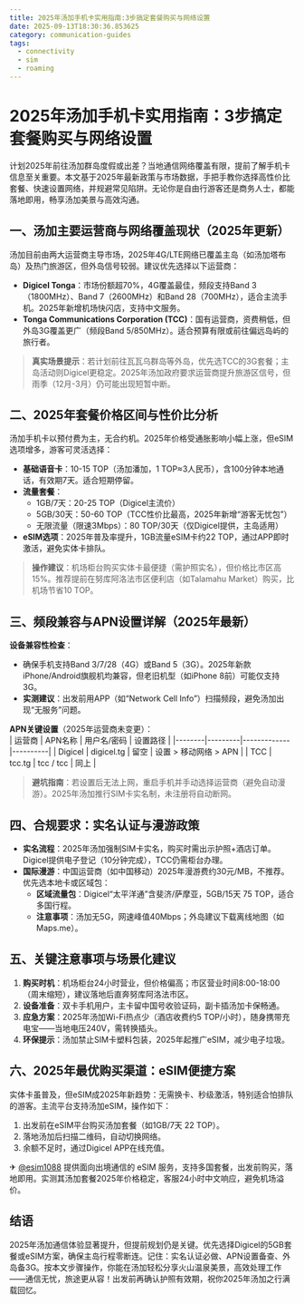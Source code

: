 ```yaml
---
title: 2025年汤加手机卡实用指南:3步搞定套餐购买与网络设置
date: 2025-09-13T18:30:36.853625
category: communication-guides
tags:
  - connectivity
  - sim
  - roaming
---
```


# 2025年汤加手机卡实用指南：3步搞定套餐购买与网络设置

计划2025年前往汤加群岛度假或出差？当地通信网络覆盖有限，提前了解手机卡信息至关重要。本文基于2025年最新政策与市场数据，手把手教你选择高性价比套餐、快速设置网络，并规避常见陷阱。无论你是自由行游客还是商务人士，都能落地即用，畅享汤加美景与高效沟通。

## 一、汤加主要运营商与网络覆盖现状（2025年更新）
汤加目前由两大运营商主导市场，2025年4G/LTE网络已覆盖主岛（如汤加塔布岛）及热门旅游区，但外岛信号较弱。建议优先选择以下运营商：
- **Digicel Tonga**：市场份额超70%，4G覆盖最佳，频段支持Band 3（1800MHz）、Band 7（2600MHz）和Band 28（700MHz），适合主流手机。2025年新增机场快闪店，支持中文服务。
- **Tonga Communications Corporation (TCC)**：国有运营商，资费稍低，但外岛3G覆盖更广（频段Band 5/850MHz）。适合预算有限或前往偏远岛屿的旅行者。

> **真实场景提示**：若计划前往瓦瓦乌群岛等外岛，优先选TCC的3G套餐；主岛活动则Digicel更稳定。2025年汤加政府要求运营商提升旅游区信号，但雨季（12月-3月）仍可能出现短暂中断。

## 二、2025年套餐价格区间与性价比分析
汤加手机卡以预付费为主，无合约机。2025年价格受通胀影响小幅上涨，但eSIM选项增多，游客可灵活选择：
- **基础语音卡**：10-15 TOP（汤加潘加，1 TOP≈3人民币），含100分钟本地通话，有效期7天。适合短期停留。
- **流量套餐**：
  - 1GB/7天：20-25 TOP（Digicel主流价）
  - 5GB/30天：50-60 TOP（TCC性价比最高，2025年新增“游客无忧包”）
  - 无限流量（限速3Mbps）：80 TOP/30天（仅Digicel提供，主岛适用）
- **eSIM选项**：2025年普及率提升，1GB流量eSIM卡约22 TOP，通过APP即时激活，避免实体卡排队。

> **操作建议**：机场柜台购买实体卡最便捷（需护照实名），但价格比市区高15%。推荐提前在努库阿洛法市区便利店（如Talamahu Market）购买，比机场节省10 TOP。

## 三、频段兼容与APN设置详解（2025年最新）
**设备兼容性检查**：  
- 确保手机支持Band 3/7/28（4G）或Band 5（3G）。2025年新款iPhone/Android旗舰机均兼容，但老旧机型（如iPhone 8前）可能仅支持3G。
- **实测建议**：出发前用APP（如“Network Cell Info”）扫描频段，避免汤加出现“无服务”问题。

**APN关键设置**（2025年运营商未变更）：  
| 运营商 | APN名称 | 用户名/密码 | 设置路径 |
|--------|---------|-------------|----------|
| Digicel | digicel.tg | 留空 | 设置 > 移动网络 > APN |
| TCC | tcc.tg | tcc / tcc | 同上 |

> **避坑指南**：若设置后无法上网，重启手机并手动选择运营商（避免自动漫游）。2025年汤加推行SIM卡实名制，未注册将自动断网。

## 四、合规要求：实名认证与漫游政策
- **实名流程**：2025年汤加强制SIM卡实名，购买时需出示护照+酒店订单。Digicel提供电子登记（10分钟完成），TCC仍需柜台办理。
- **国际漫游**：中国运营商（如中国移动）2025年漫游费约30元/MB，不推荐。优先选本地卡或区域包：
  - **区域流量包**：Digicel“太平洋通”含斐济/萨摩亚，5GB/15天 75 TOP，适合多国行程。
  - **注意事项**：汤加无5G，网速峰值40Mbps；外岛建议下载离线地图（如Maps.me）。

## 五、关键注意事项与场景化建议
1. **购买时机**：机场柜台24小时营业，但价格偏高；市区营业时间8:00-18:00（周末缩短），建议落地后直奔努库阿洛法市区。
2. **设备准备**：双卡手机用户，主卡留中国号收验证码，副卡插汤加卡保畅通。
3. **应急方案**：2025年汤加Wi-Fi热点少（酒店收费约5 TOP/小时），随身携带充电宝——当地电压240V，需转换插头。
4. **环保提示**：汤加禁止SIM卡塑料包装，2025年起推广eSIM，减少电子垃圾。

## 六、2025年最优购买渠道：eSIM便捷方案
实体卡虽普及，但eSIM成2025年新趋势：无需换卡、秒级激活，特别适合怕排队的游客。主流平台支持汤加eSIM，操作如下：
1. 出发前在eSIM平台购买汤加套餐（如1GB/7天 22 TOP）。
2. 落地汤加后扫描二维码，自动切换网络。
3. 余额不足时，通过Digicel APP在线充值。

✈ [@esim1088](https://t.me/s/esim1088) 提供面向出境通信的 eSIM 服务，支持多国套餐，出发前购买，落地即用。实测其汤加套餐2025年价格稳定，客服24小时中文响应，避免机场溢价。

## 结语
2025年汤加通信体验显著提升，但提前规划仍是关键。优先选择Digicel的5GB套餐或eSIM方案，确保主岛行程零断连。记住：实名认证必做、APN设置备查、外岛备3G。按本文步骤操作，你能在汤加轻松分享火山温泉美景，高效处理工作——通信无忧，旅途更从容！出发前再确认护照有效期，祝你2025年汤加之行满载回忆。